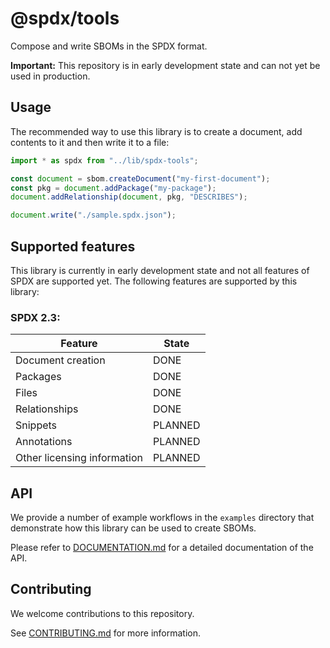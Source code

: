 <!--
SPDX-FileCopyrightText: 2023 SPDX contributors

SPDX-License-Identifier: CC0-1.0
-->

# @spdx/tools
Compose and write SBOMs in the SPDX format.

**Important:** This repository is in early development state and can not yet be used in production.

## Usage
The recommended way to use this library is to create a document, add contents to it and then write it to a file:

```javascript
import * as spdx from "../lib/spdx-tools";

const document = sbom.createDocument("my-first-document");
const pkg = document.addPackage("my-package");
document.addRelationship(document, pkg, "DESCRIBES");

document.write("./sample.spdx.json");
```

## Supported features
This library is currently in early development state and not all features of SPDX are supported yet.
The following features are supported by this library:

### SPDX 2.3:
| Feature | State |
| ------- | ----- |
| Document creation | DONE
| Packages | DONE
| Files | DONE
| Relationships | DONE
| Snippets | PLANNED
| Annotations | PLANNED
| Other licensing information | PLANNED

## API
We provide a number of example workflows in the `examples` directory that demonstrate how this library can be used to create SBOMs.

Please refer to [DOCUMENTATION.md](https://github.com/spdx/tools-ts/blob/main/DOCUMENTATION.md) for a detailed documentation of the API.

## Contributing
We welcome contributions to this repository.

See [CONTRIBUTING.md](https://github.com/spdx/tools-ts/blob/main/CONTRIBUTING.md) for more information.
